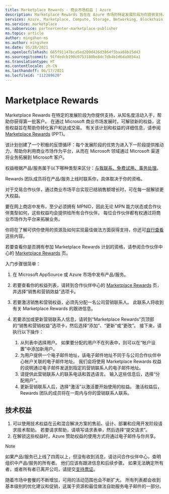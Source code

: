 ```yaml
---
title: Marketplace Rewards - 商业市场权益 | Azure
description: Marketplace Rewards 旨在在 Azure 市场的特定发展阶段为你提供支持。
services: Azure, Marketplace, Compute, Storage, Networking, Blockchain, Security, Partner Center
ms.service: marketplace
ms.subservice: partnercenter-marketplace-publisher
ms.topic: article
author: mingshen-ms
ms.author: mingshen
ms.date: 05/28/2021
ms.openlocfilehash: 665f91147bca5ed209d426d3864f5baa68b15d43
ms.sourcegitcommit: 91fdedcb190c0753180be8dc7db4b1d6da9854a1
ms.translationtype: HT
ms.contentlocale: zh-CN
ms.lasthandoff: 06/17/2021
ms.locfileid: "112289620"
---
```

# <a name="marketplace-rewards"></a>Marketplace Rewards

Marketplace Rewards 在特定的发展阶段为你提供支持，从知名度活动入手，帮助你获得第一批客户。 在通过 Microsoft 商业市场发展时，可解锁新的权益，这些权益旨在帮助你转化客户和达成交易。 有关该计划和权益的详细信息，请参阅 [Marketplace Rewards](https://aka.ms/marketplacerewards) (PPT)。 

该计划创建了一个积极的反馈循环：每个发展阶段的优势为进入下一阶段提供推动力，帮助你利用商业市场作为平台，从而在 Microsoft 领域通过 Microsoft 渠道将业务拓展到 Microsoft 客户。

权益根据产品/服务属于以下哪种类型来区分：[与我联系、免费试用、事务处理](determine-your-listing-type.md)。

Rewards 团队成员将在产品/服务上线时联系你，具体取决于你的资格。

对于交易合作伙伴，通过商业市场平台实现已结销售额增长时，可在每一层解锁更大权益。

要在网上商店中发布，至少必须拥有 MPNID，因此无论 MPN 能力状态或合作伙伴类型如何，这些权益均会提供给所有合作伙伴。 每位合作伙伴都有权通过将商业市场作为平台来拓展业务。

你将在了解可供你使用的资源及如何实现最佳做法方面获得支持，你还可[自行查看](https://partner.microsoft.com/asset/collection/azure-marketplace-and-appsource-publisher-toolkit#/)这些内容。

若要查看你是否拥有参加 Marketplace Rewards 计划的资格，请参阅合作伙伴中心的 [Marketplace Rewards](https://partner.microsoft.com/dashboard/mpn/program/commercialmarketplace) 页。

入门步骤很简单：

1. 在 Microsoft AppSource 或 Azure 市场中发布产品/服务。
1. 若要查看你的权益列表，请转到合作伙伴中心的 [Marketplace Rewards](https://go.microsoft.com/fwlink/?linkid=2165388) 页，并选择“销售和营销效益”选项卡。
1. 若要激活销售和营销权益，必须先分配一名公司营销联系人。 此联系人将收到有关 Marketplace Rewards 的跟进信息。
1. 若要添加或更新营销联系人信息，请转到“Marketplace Rewards”页顶部的“销售和营销权益”选项卡，然后选择“添加”、“更新”或“更改”。  接下来，请执行以下操作：

    1. 从列表中选择用户。 如果要分配的用户不在列表中，则可以在“帐户设置”中添加新用户。
    1. 为用户提供一个电子邮件地址，该电子邮件地址不同于与公司合作伙伴中心帐户关联的电子邮件地址。 我们会将使用 Marketplace Rewards 权益的说明通过电子邮件发送到指定的营销联系人的电子邮件地址。
    1. 请提供此营销联系人的联系电话和首选语言。 输入这些信息后，选择“分配用户”。
    1. 更新营销联系人后，选择“激活”以激活要开始使用的权益。 激活权益后，Rewards 团队的成员将在一周内与你的营销联系人联系。

## <a name="technical-benefits"></a>技术权益

1. 可以使用技术权益在云和混合解决方案的售前、设计、部署和应用开发阶段请求技术帮助。 若要请求帮助，请填写请求表单，然后选择“提交请求”。
1. 在解锁这些权益时，Azure 赞助权益的使用方式将通过电子邮件与你共享。

>[!NOTE]
>如果产品/服务已上线了四周以上，但没有收到消息，请访问合作伙伴中心，查明组织中产品/服务的所有者。 他们应该有跟进信息和后续步骤。 如果无法确定所有者，或者所有者已离开公司，请提交[支持票证](https://go.microsoft.com/fwlink/?linkid=2165533)。

随着市场中套餐的不断增加，可用的活动范围也会不断扩大。 所有列表都会收到基本级别的优化建议和促销，这属于资源和最佳做法自助服务电子邮件的一部分。
